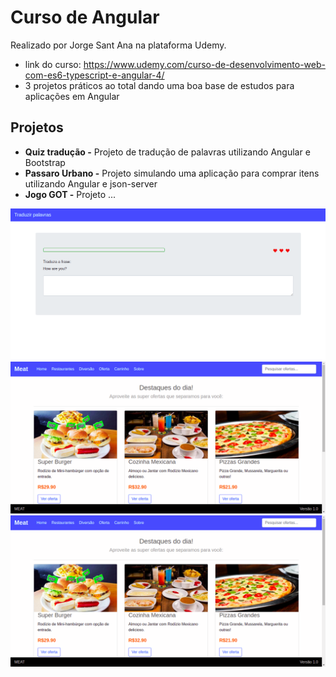 # Curso de Angular

Realizado por Jorge Sant Ana na plataforma Udemy.

- link do curso:  https://www.udemy.com/curso-de-desenvolvimento-web-com-es6-typescript-e-angular-4/
- 3 projetos práticos ao total dando uma boa base de estudos para aplicações em Angular 

## Projetos

- **Quiz tradução -** Projeto de tradução de palavras utilizando Angular e Bootstrap
- **Passaro Urbano -** Projeto simulando uma aplicação para comprar itens utilizando Angular e json-server
- **Jogo GOT -** Projeto ...

![](https://github.com/leandrobeandrade/curso-angular4/blob/master/translate.png)
![](https://github.com/leandrobeandrade/curso-angular4/blob/master/passaro.png)
![](https://github.com/leandrobeandrade/curso-angular4/blob/master/passaro.png)